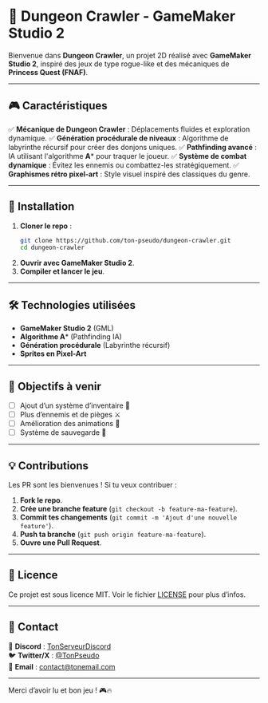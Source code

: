 # 🏰 Dungeon Crawler - GameMaker Studio 2

Bienvenue dans **Dungeon Crawler**, un projet 2D réalisé avec **GameMaker Studio 2**, inspiré des jeux de type rogue-like et des mécaniques de **Princess Quest (FNAF)**.

---

## 🎮 Caractéristiques
✅ **Mécanique de Dungeon Crawler** : Déplacements fluides et exploration dynamique.
✅ **Génération procédurale de niveaux** : Algorithme de labyrinthe récursif pour créer des donjons uniques.
✅ **Pathfinding avancé** : IA utilisant l'algorithme **A*** pour traquer le joueur.
✅ **Système de combat dynamique** : Évitez les ennemis ou combattez-les stratégiquement.
✅ **Graphismes rétro pixel-art** : Style visuel inspiré des classiques du genre.

---

## 🚀 Installation
1. **Cloner le repo** :
   ```bash
   git clone https://github.com/ton-pseudo/dungeon-crawler.git
   cd dungeon-crawler
   ```
2. **Ouvrir avec GameMaker Studio 2**.
3. **Compiler et lancer le jeu**.

---

## 🛠️ Technologies utilisées
- **GameMaker Studio 2** (GML)
- **Algorithme A*** (Pathfinding IA)
- **Génération procédurale** (Labyrinthe récursif)
- **Sprites en Pixel-Art**

---

## 📌 Objectifs à venir
- [ ] Ajout d’un système d’inventaire 🏹
- [ ] Plus d’ennemis et de pièges ⚔️
- [ ] Amélioration des animations 🎨
- [ ] Système de sauvegarde 💾

---

## 💡 Contributions
Les PR sont les bienvenues ! Si tu veux contribuer :
1. **Fork le repo**.
2. **Crée une branche feature** (`git checkout -b feature-ma-feature`).
3. **Commit tes changements** (`git commit -m 'Ajout d'une nouvelle feature'`).
4. **Push ta branche** (`git push origin feature-ma-feature`).
5. **Ouvre une Pull Request**.

---

## 📜 Licence
Ce projet est sous licence MIT. Voir le fichier [LICENSE](LICENSE) pour plus d’infos.

---

## 👥 Contact
💬 **Discord** : [TonServeurDiscord](https://discord.gg/xxx)  
🐦 **Twitter/X** : [@TonPseudo](https://twitter.com/TonPseudo)  
📧 **Email** : contact@tonemail.com  

---

Merci d’avoir lu et bon jeu ! 🎮🔥

